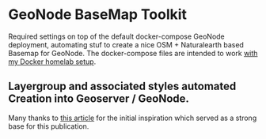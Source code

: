 # GeoNode BaseMap Toolkit
Required settings on top of the default docker-compose GeoNode deployment, automating stuf to create a nice OSM + Naturalearth based Basemap for GeoNode. The docker-compose files are intended to work [with my Docker homelab setup](https://github.com/ginkun/frontend-https-revproxy.git).

## Layergroup and associated styles automated Creation into Geoserver / GeoNode. 
Many thanks to [this article](https://tipsforgis.wordpress.com/tag/delft/) for the initial inspiration which served as a strong base for this publication.
